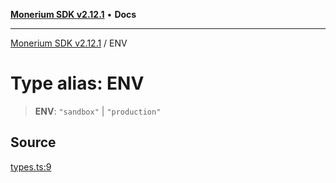 [**Monerium SDK v2.12.1**](../README.md) • **Docs**

---

[Monerium SDK v2.12.1](../README.md) / ENV

# Type alias: ENV

> **ENV**: `"sandbox"` \| `"production"`

## Source

[types.ts:9](https://github.com/monerium/js-monorepo/blob/26e2ea0861cb901d7ae432326a3f8b4932fe0d47/packages/sdk/src/types.ts#L9)
